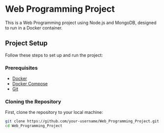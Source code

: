 # Web Programming Project

This is a Web Programming project using Node.js and MongoDB, designed to run in a Docker container.

## Project Setup

Follow these steps to set up and run the project:

### Prerequisites

- [Docker](https://www.docker.com/get-started)
- [Docker Compose](https://docs.docker.com/compose/install/)
- [Git](https://git-scm.com/)

### Cloning the Repository

First, clone the repository to your local machine:

```bash
git clone https://github.com/your-username/Web_Programming_Project.git
cd Web_Programming_Project